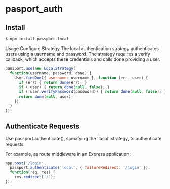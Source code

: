 # pasport_auth

## Install
```npm
$ npm install passport-local
```
Usage
Configure Strategy
The local authentication strategy authenticates users using a username and password. The strategy requires a verify callback, which accepts these credentials and calls done providing a user.
```js
passport.use(new LocalStrategy(
  function(username, password, done) {
    User.findOne({ username: username }, function (err, user) {
      if (err) { return done(err); }
      if (!user) { return done(null, false); }
      if (!user.verifyPassword(password)) { return done(null, false); }
      return done(null, user);
    });
  }
));
```
## Authenticate Requests
Use passport.authenticate(), specifying the 'local' strategy, to authenticate requests.

For example, as route middleware in an Express application:

```js
app.post('/login', 
  passport.authenticate('local', { failureRedirect: '/login' }),
  function(req, res) {
    res.redirect('/');
});
```
